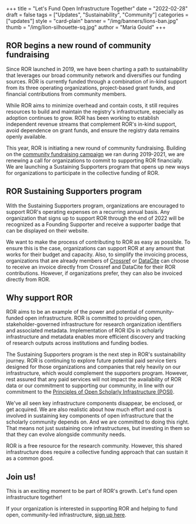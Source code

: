 +++
title = "Let's Fund Open Infrastructure Together"
date = "2022-02-28"
draft = false
tags = ["Updates", "Sustainability", "Community"]
categories = ["updates"]
style = "card-plain"
banner = "/img/banners/lions-ban.jpg"
thumb = "/img/lion-silhouette-sq.jpg"
author = "Maria Gould"
+++

## **ROR begins a new round of community fundraising**

Since ROR launched in 2019, we have been charting a path to sustainability that leverages our broad community network and diversifies our funding sources. ROR is currently funded through a combination of in-kind support from its three operating organizations, project-based grant funds, and financial contributions from community members.

While ROR aims to minimize overhead and contain costs, it still requires resources to build and maintain the registry's infrastructure, especially as adoption continues to grow. ROR has been working to establish independent revenue streams that complement ROR's in-kind support, avoid dependence on grant funds, and ensure the registry data remains openly available.

This year, ROR is initiating a new round of community fundraising. Building on the [community fundraising campaign](/blog/2019-10-16-help-sustain-ror) we ran during 2019-2021, we are renewing a call for organizations to commit to supporting ROR financially. We are launching a Sustaining Supporters program that opens up new ways for organizations to participate in the collective funding of ROR.

## **ROR Sustaining Supporters program**

With the Sustaining Supporters program, organizations are encouraged to support ROR's operating expenses on a recurring annual basis. Any organization that signs up to support ROR through the end of 2022 will be recognized as a Founding Supporter and receive a supporter badge that can be displayed on their website.

We want to make the process of contributing to ROR as easy as possible. To ensure this is the case, organizations can support ROR at any amount that works for their budget and capacity. Also, to simplify the invoicing process, organizations that are already members of [Crossref](https://crossref.org) or [DataCite](https://datacite.org) can choose to receive an invoice directly from Crossref and DataCite for their ROR contributions. However, if organizations prefer, they can also be invoiced directly from ROR.

## **Why support ROR**

ROR aims to be an example of the power and potential of community-funded open infrastructure. ROR is committed to providing open, stakeholder-governed infrastructure for research organization identifiers and associated metadata. Implementation of ROR IDs in scholarly infrastructure and metadata enables more efficient discovery and tracking of research outputs across institutions and funding bodies.

The Sustaining Supporters program is the next step in ROR's sustainability journey. ROR is continuing to explore future potential paid service tiers designed for those organizations and companies that rely heavily on our infrastructure, which would complement the supporters program. However, rest assured that any paid services will not impact the availability of ROR data or our commitment to supporting our community, in line with our commitment to the [Principles of Open Scholarly Infrastructure (POSI)](https://openscholarlyinfrastructure.org/).

We've all seen key infrastructure components disappear, be enclosed, or get acquired. We are also realistic about how much effort and cost is involved in sustaining key components of open infrastructure that the scholarly community depends on. And we are committed to doing this right. That means not just sustaining core infrastructures, but investing in them so that they can evolve alongside community needs.

ROR is a free resource for the research community. However, this shared infrastructure does require a collective funding approach that can sustain it as a common good.

## **Join us!**

This is an exciting moment to be part of ROR's growth. Let's fund open infrastructure together!

If your organization is interested in supporting ROR and helping to fund open, community-led infrastructure, [sign up here](https://ror.org/sustain/).
